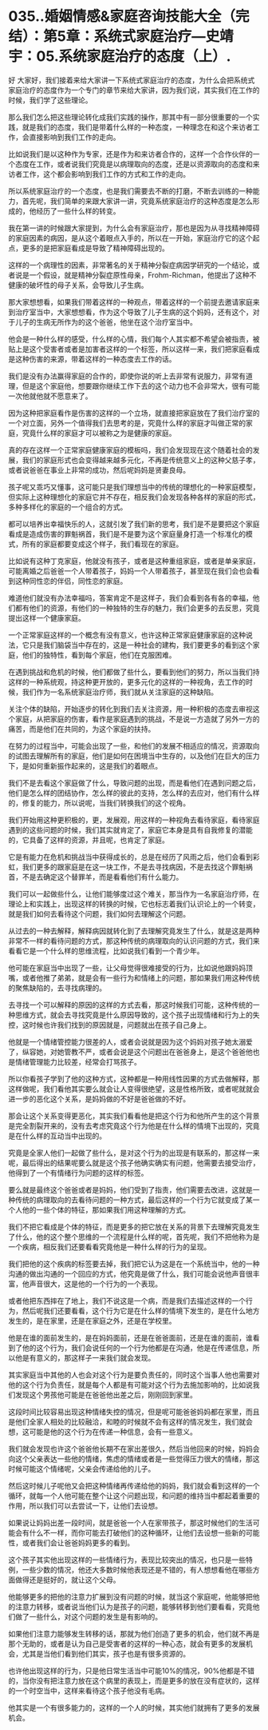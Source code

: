 # 035..婚姻情感&家庭咨询技能大全（完结）：第5章：系统式家庭治疗—史靖宇：05.系统家庭治疗的态度（上）.

好 大家好，我们接着来给大家讲一下系统式家庭治疗的态度，为什么会把系统式家庭治疗的态度作为一个专门的章节来给大家讲，因为我们说，其实我们在工作的时候，我们学了这些理论。

那么我们怎么把这些理论转化成我们实践的操作，那其中有一部分很重要的一个实践，就是我们的态度，我们是带着什么样的一种态度，一种理念在和这个来访者工作，会直接影响到我们工作的走向。

比如说我们是以这种作为专家，还是作为和来访者合作的，这样一个合作伙伴的一个态度在工作，或者说我们究竟是以病理取向的态度，还是以资源取向的态度和来访者工作，这个都会影响到我们工作的方式和工作的走向。

所以系统家庭治疗的一个态度，也是我们需要去不断的打磨，不断去训练的一种能力，首先呢，我们简单的来跟大家讲一讲，究竟系统家庭治疗的这种态度是怎么形成的，他经历了一些什么样的转变。

我在第一讲的时候跟大家提到，为什么会有家庭治疗，那也是因为从寻找精神障碍的家庭因素的病因，是从这个着眼点入手的，所以在一开始，家庭治疗它的这个起点，更多的是把家庭看成是导致了精神障碍出现的。

这样的一个病理性的因素，非常著名的关于精神分裂症病因学研究的一个结论，或者说是一个假设，就是精神分裂症原性母亲，Frohm-Richman，他提出了这种不健康的破坏性的母子关系，会导致儿子生病。

那大家想想看，如果我们带着这样的一种观点，带着这样的一个前提去邀请家庭来到治疗室当中，大家想想看，作为这个导致了儿子生病的这个妈妈，还有这个，对于儿子的生病无所作为的这个爸爸，他坐在这个治疗室当中。

他会是一种什么样的感受，什么样的心情，我们每个人其实都不希望会被指责，被贴上是这个受害者或者是加害者这样的一个标签，所以这样一来，我们把家庭看成是这种伤害的来源，带着这样的一种态度去工作的话。

我们是没有办法赢得家庭的合作的，即使你说的听上去非常有说服力，非常有道理，但是这个家庭他，想要跟你继续工作下去的这个动力也不会非常大，很有可能一次他就他就不愿意来了。

因为这种把家庭看作是伤害的这样的一个立场，就直接把家庭放在了我们治疗室的一个对立面，另外一个值得我们去思考的是，究竟什么样的家庭才叫做正常的家庭，究竟什么样的家庭才可以被称之为是健康的家庭。

真的存在这样一个正常家庭健康家庭的模板吗，我们会发现现在这个随着社会的发展，我们的家庭形式也会变得越来越多元化，不再是传统意义上的这种父慈子孝，或者说爸爸在事业上非常的成功，然后呢妈妈是贤妻良母。

孩子呢又乖巧又懂事，这可能只是我们理想当中的传统的理想化的一种家庭模型，但实际上这种理想化的家庭它并不存在，相反我们会发现各种各样的家庭的形式，多种多样化的家庭的一个组合的方式。

都可以培养出幸福快乐的人，这就引发了我们新的思考，我们是不是要把这个家庭看成是造成伤害的罪魁祸首，我们是不是要为这个家庭量身打造一个标准化的模式，所有的家庭都要变成这个样子，我们看现在的家庭。

比如说有这种丁克家庭，他就没有孩子，或者是这种重组家庭，或者是单亲家庭，可能离婚之后爸爸一个人带着孩子，妈妈一个人带着孩子，甚至现在我们会也会看到这种同性恋的伴侣，同性恋的家庭。

难道他们就没有办法幸福吗，答案肯定不是这样子，我们会看到各有各的幸福，他们都有他们的资源，有他们的一种独特的生存的魅力，我们会更多的去反思，究竟提出这样一个健康家庭。

一个正常家庭这样的一个概念有没有意义，也许这种正常家庭健康家庭的这种说法，它只是我们脑袋当中存在的，这是一种社会的建构，我们要更多的看到这个家庭，他们的独特性，看到每个家庭，他们在克服困难。

在遇到挑战和危机的时候，他们都做了些什么，要看到他们的努力，所以当我们持这样的一种系统观，持这种更开放的，更多元化的这样的一种视角，去工作的时候，我们作为一名系统家庭治疗师，我们就从关注家庭的这种缺陷。

关注个体的缺陷，开始逐步的转化到我们去关注资源，用一种积极的态度去审视这个家庭，从把家庭的伤害，看作是家庭遇到的挑战，不是说一方造就了另外一方的痛苦，而是他们在共同的，为这个家庭的扶持。

在努力的过程当中，可能会出现了一些，和他们的发展不相适应的情况，资源取向的试图去理解所有的家庭，他们是如何在困境当中生存的，以及他们在巨大的压力下，是如何重新振作起来的，这是我们的着眼点。

我们不是去看这个家庭做了什么，导致问题的出现，而是看他们在遇到问题之后，他们是怎么样的团结协作，怎么样的彼此的支持，怎么样的去应对，他们有什么样的，修复的能力，所以说呢，当我们转换我们的这个视角。

我们开始用这种更积极的，更，发展观，用这样的一种视角去看待家庭，看待家庭遇到的这些问题的时候，我们其实就肯定了，家庭它本身是具有自我修复的潜能的，它具备了这样的资源，并且呢，也肯定了家庭。

它是有能力在危机和挑战当中获得成长的，总是在经历了风雨之后，他们会看到彩虹，我们更多的跟家庭是在这一块工作，不是去寻找病因，不是去找这个罪魁祸首，不是去确定这个替罪羊，而是看看他们有什么能力。

我们可以一起做些什么，让他们能够度过这个难关，那当作为一名家庭治疗师，在理论上和实践上，出现这样的转换的时候，它也标志着我们认识论上的一个转变，就是我们如何去看待这个问题，我们如何去理解这个问题。

从过去的一种去解释，解释病因就转化到了去理解究竟发生了什么，就是这是两种非常不一样的看待问题的方式，那这种传统的病理取向的认识问题的方式，我们来看看它是一个什么样的思维流程，比如说我们看到一个青少年。

他可能在家庭当中出现了一些，让父母觉得很难接受的行为，比如说他跟妈妈顶嘴，或者他推了弟弟，就是会有一些行为和情绪上的问题，那如果我们用这种传统的聚焦缺陷的，去寻找病理的。

去寻找一个可以解释的原因的这样的方式去看，那这时候我们可能，这种传统的一种思维方式，就会去寻找究竟是什么原因导致的，这个孩子出现情绪和行为上的失控，这时候也许我们找到的原因就是，问题就出在孩子自己身上。

他就是一个情绪管控能力很差的人，或者会说就是因为这个妈妈对孩子她太溺爱了，纵容她，对她管教不严，或者会说是这个问题出在爸爸身上，是这个爸爸他也是情绪管理能力比较差，经常会打骂孩子。

所以你看孩子学到了他的这种方式，这种都是一种用线性因果的方式去做解释，那这样做呢，我们看他其实要么就会让人变得很绝望，这是性格所致，或者呢就就会进一步的恶化这个关系，是妈妈做的不好是爸爸做的不好。

那会让这个关系变得更恶化，其实我们看看他是把这个行为和他所产生的这个背景是完全割裂开来的，没有去考虑究竟这个行为他是在什么样的情境下出现的，究竟是在什么样的互动当中出现的。

究竟是全家人他们一起做了些什么，是对这个行为的出现是有联系的，那这样一来呢，最后得出的结果呢要么就是这个孩子他确实确实有问题，他需要去接受治疗，他得到了一个有情绪行为问题的这样的标签。

要么就是最终这个爸爸或者是妈妈，他们受到了指责，他们需要去改进，这就是一种传统的病理取向的去看待问题的一种方式，最后这样的一个行为它就变成了某一个人他的一些个体的特征，那如果我们用这种理解的方式。

我们不把它看成是个体的特征，而是更多的把它放在关系的背景下去理解究竟发生了什么，他的这个整个思维的一个流程是什么样的呢，首先呢，我们不把他称为是一个疾病，相反我们还要看看究竟他是一种什么样的行为的呈现。

我们把他的这个疾病的标签要去掉，我们把它认为这是在一个系统当中，他的一种沟通的做出沟通的一个回应的方式，他究竟是做了什么，我们可能会说他声音很丰富，他声音很大，这是他的一个行为的一个表现。

或者他把东西摔在了地上，我们不说这是一个病，而是我们去描述这样的一个行为，然后呢我们还要看看，这个行为它是在什么样的情境下发生的，是在什么地方发生的，是在家里，还是在家庭之外，还是在学校里。

他是在谁的面前发生的，是在妈妈面前，还是在爸爸面前，还是在谁的面前，谁看到了他的这个行为，我们会说任何的一个行为他都是在沟通，他是在传递信息，所以他是有意义的，那这样子一来我们就会发现。

其实家庭当中其他的人也会对这个行为是要负责任的，同时这个当事人他也需要对他的这个行为负责任，就是每个人都是有可能对这个行为去施加影响的，比如说我们发现这个男孩他可能是在爸爸他出差之后，刚刚回到家里。

这段时间比较容易出现这种情绪失控的情况，但是呢可能爸爸妈妈都在家里，而且是他们全家人相处的比较融洽，和睦的时候就不会有这样的情况发生，我们就会想，这可能是他的这个行为在传递一种信息，会有一些意义。

我们就会发现也许这个爸爸他长期不在家出差很久，然后当他回来的时候，妈妈会向这个父亲表达一些他的情绪，焦虑的情绪或者是一些觉得压力很大的情绪，那这时候可能这个情绪呢，父亲会传递给他的儿子。

然后这时候儿子呢他又会把这种情绪再传递给他的妈妈，我们就会看到这样的一个循环，就每一个人他可能在整个让这个问题出现，和问题的维持当中都起着重要的作用，所以我们可以去尝试一下，让他们去设想。

如果说让妈妈出差一段时间，就是爸爸一个人在家带孩子，那这时候他们的生活可能会有什么不一样，而你可能去打破他们的这种循环，让他们去设想一些新的可能性，或者我们会让爸爸妈妈更多的看到。

这个孩子其实他出现这样的一些情绪行为，表现比较突出的情况，也只是一些特例，一些少数的情况，他还大多数时候他表现还是不错的，有人想想看他在哪些方面做得还是挺好的，就让这个父母。

他能够更多的把他的注意力扩展到没有问题的时候，就当这个家庭呢，他能够把他的注意力转移，或者说当他们认为是孩子的问题，能够转移到他们要看看，究竟他们做了一些什么，对这个问题的发生是有影响的。

如果他们注意力能够发生转移的话，那就为他们创造了更多的机会，他们就不再是那个无助的，或者是认为自己是受害者的这样的一种心态，就会有更多的发展机会，尤其是当他们看到他们其实，孩子也是有很多资源的。

也许他出现这样的行为，只是他日常生活当中可能10%的情况，90%他都是不错的，当你没有把注意力放在这个病里的表现上，而是更多的放在没有症状的，这样的一个时空当中，这样来看待这个孩子他没有毛病。

他其实是一个有很多能力的，这样的一个人的时候，其实他们就拥有了更多的发展机会。